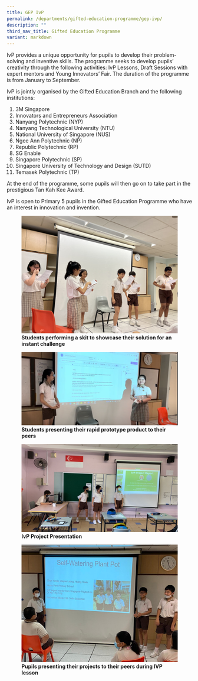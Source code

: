 ```yaml
---
title: GEP IvP
permalink: /departments/gifted-education-programme/gep-ivp/
description: ""
third_nav_title: Gifted Education Programme
variant: markdown
---
```

IvP provides a unique opportunity for pupils to develop their problem-solving and inventive skills. The programme seeks to develop pupils’ creativity through the following activities: IvP Lessons, Draft Sessions with expert mentors and Young Innovators’ Fair.
The duration of the programme is from January to September.

IvP is jointly organised by the Gifted Education Branch and the following institutions:
1. 3M Singapore
2. Innovators and Entrepreneurs Association
3. Nanyang Polytechnic (NYP)
4. Nanyang Technological University (NTU)
5. National University of Singapore (NUS)
6. Ngee Ann Polytechnic (NP)
7. Republic Polytechnic (RP)
8. SG Enable
9. Singapore Polytechnic (SP)
10. Singapore University of Technology and Design (SUTD)
11. Temasek Polytechnic (TP)

At the end of the programme, some pupils will then go on to take part in the prestigious Tan Kah Kee Award.

IvP is open to Primary 5 pupils in the Gifted Education Programme who have an interest in innovation and invention.


<figure>
<img src="/images/students%20performing%20a%20skit%20to%20showcase%20their%20solution%20for%20an%20instant%20challenge.jpeg">
<figcaption> <strong>Students performing a skit to showcase their solution for an instant challenge</strong> </figcaption>
</figure>

<figure>
<img src="/images/presentation%20of%20rapid%20prototyping.PNG">
<figcaption> <strong>Students presenting their rapid prototype product to their peers</strong> </figcaption>
</figure>

<figure>
<img src="/images/IvP%20Project%20Presentation.jpg">
<figcaption> <strong>IvP Project Presentation</strong> </figcaption>
</figure>


<figure>
<img src="/images/IVP%20Pic%201.png">
<figcaption> <strong>Pupils presenting their projects to their peers during IVP lesson </strong> </figcaption>
</figure>